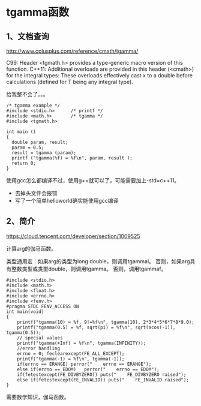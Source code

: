 # tgamma函数

## 1、文档查询
http://www.cplusplus.com/reference/cmath/tgamma/

C99: Header <tgmath.h> provides a type-generic macro version of this function.
C++11: Additional overloads are provided in this header (\<cmath\>) for the integral types: These overloads effectively cast x to a double before calculations (defined for T being any integral type).

给我整不会了。。。
```
/* tgamma example */
#include <stdio.h>      /* printf */
#include <math.h>       /* tgamma */
#include <tgmath.h>

int main ()
{
  double param, result;
  param = 0.5;
  result = tgamma (param);
  printf ("tgamma(%f) = %f\n", param, result );
  return 0;
}
```
使用gcc怎么都编译不过，使用g++就可以了，可能需要加上-std=c++11。

- 去掉头文件会报错
- 写了一个简单helloworld确实能使用gcc编译

## 2、简介
https://cloud.tencent.com/developer/section/1009525

计算arg的伽马函数。

类型通用宏：如果arg的类型为long double，则调用tgammal。 否则，如果arg具有整数类型或类型double，则调用tgamma。 否则，调用tgammaf。

```
#include <stdio.h>
#include <math.h>
#include <float.h>
#include <errno.h>
#include <fenv.h>
#pragma STDC FENV_ACCESS ON
int main(void)
{
    printf("tgamma(10) = %f, 9!=%f\n", tgamma(10), 2*3*4*5*6*7*8*9.0);
    printf("tgamma(0.5) = %f, sqrt(pi) = %f\n", sqrt(acos(-1)), tgamma(0.5));
    // special values
    printf("tgamma(+Inf) = %f\n", tgamma(INFINITY));
    //error handling
    errno = 0; feclearexcept(FE_ALL_EXCEPT);
    printf("tgamma(-1) = %f\n", tgamma(-1));
    if(errno == ERANGE) perror("    errno == ERANGE");
    else if(errno == EDOM)   perror("    errno == EDOM");
    if(fetestexcept(FE_DIVBYZERO)) puts("    FE_DIVBYZERO raised");
    else if(fetestexcept(FE_INVALID)) puts("    FE_INVALID raised");
}
```

需要数学知识，伽马函数。






